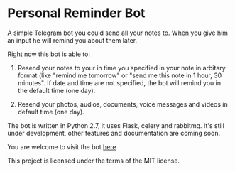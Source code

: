 # Personal Reminder Bot
A simple Telegram bot you could send all your notes to. When you give him an input he will remind you about them later.

Right now this bot is able to:

1. Resend your notes to your in time you specified in your note in arbitary format (like "remind me tomorrow" or "send me this note in 1 hour, 30 minutes". If date and time are not specified, the bot will remind you in the default time (one day).

2. Resend your photos, audios, documents, voice messages and videos in default time (one day).

The bot is written in Python 2.7, it uses Flask, celery and rabbitmq. It's still under development, other features and documentation are coming soon.

You are welcome to visit the bot [here](http://telegram.me/PersonalReminderBot)

This project is licensed under the terms of the MIT license.

